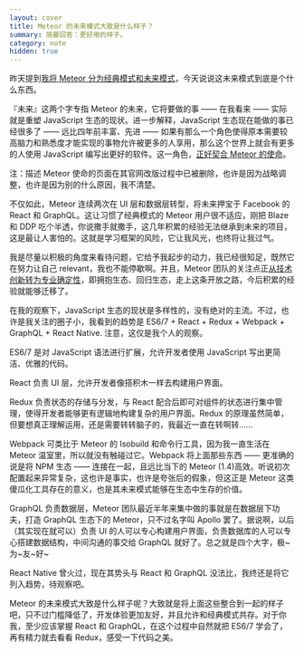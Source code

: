 ```yaml
---
layout: cover
title: Meteor 的未来模式大致是什么样子？
summary: 简要回答：更好用的样子。
category: note
hidden: true
---
```


昨天提到[我将 Meteor 分为经典模式和未来模式](/note/should-I-learn-meteor.html)，今天说说这未来模式到底是个什么东西。

『未来』这两个字专指 Meteor 的未来，它将要做的事 —— 在我看来 —— 实际就是重塑 JavaScript 生态的现状。进一步解释，JavaScript 生态现在能做的事已经很多了 —— 远比四年前丰富、先进 —— 如果有那么一个角色使得原本需要较高脑力和熟悉度才能实现的事物允许被更多的人享用，那么这个世界上就会有更多的人使用 JavaScript 编写出更好的软件。这一角色，[正好契合 Meteor 的使命](/note/the-meteor-mission.html)。

注：描述 Meteor 使命的页面在其官网改版过程中已被删除，也许是因为战略调整，也许是因为别的什么原因，我不清楚。

不仅如此，Meteor 连续两次在 UI 层和数据层转型，将未来押宝于 Facebook 的 React 和 GraphQL。这让习惯了经典模式的 Meteor 用户很不适应，刚把 Blaze 和 DDP 吃个半透，你说撒手就撒手，这几年积累的经验无法继承到未来的项目，这是最让人害怕的。这就是学习框架的风险，它让我风光，也终将让我过气。

我是尽量以积极的角度来看待问题，它给予我起步的动力，我已经很知足，既然它在努力让自己 relevant，我也不能停歇啊。并且，Meteor 团队的关注点正[从技术创新转为专业确定性](/note/meteor-open-road.html)，即拥抱生态、回归生态，走上这条开放之路，今后积累的经验就能够迁移了。

在我的观察下，JavaScript 生态的现状是多样性的，没有绝对的主流。不过，也许是我关注的圈子小，我看到的趋势是 ES6/7 + React + Redux + Webpack + GraphQL + React Native. 注意，这仅是我个人的观察。

ES6/7 是对 JavaScript 语法进行扩展，允许开发者使用 JavaScript 写出更简洁、优雅的代码。

React 负责 UI 层，允许开发者像搭积木一样去构建用户界面。

Redux 负责状态的存储与分发，与 React 配合后即可对组件的状态进行集中管理，使得开发者能够更有逻辑地构建复杂的用户界面。Redux 的原理虽然简单，但要想真正理解运用，还是需要转转脑子的，我最近一直在转啊转……

Webpack 可类比于 Meteor 的 Isobuild 和命令行工具，因为我一直生活在 Meteor 温室里，所以就没有触碰过它。Webpack 将上面那些东西 —— 更准确的说是将 NPM 生态 —— 连接在一起，且远比当下的 Meteor (1.4)高效。听说初次配置起来异常复杂，这也许是事实，也许是夸张后的假象，但这正是 Meteor 这类傻瓜化工具存在的意义，也是其未来模式能够在生态中生存的价值。

GraphQL 负责数据层，Meteor 团队最近半年来集中做的事就是在数据层下功夫，打造 GraphQL 生态下的 Meteor，只不过名字叫 Apollo 罢了。据说啊，以后（其实现在就可以）负责 UI 的人可以专心构建用户界面，负责数据库的人可以专心搭建数据结构，中间沟通的事交给 GraphQL 就好了。总之就是四个大字，极~为~友~好~

React Native 曾火过，现在其势头与 React 和 GraphQL 没法比，我终还是将它列入趋势，待观察吧。

Meteor 的未来模式大致是什么样子呢？大致就是将上面这些整合到一起的样子吧，只不过门槛降低了，开发体验更加友好，并且允许和经典模式共存。对于你我，至少应该掌握 React 和 GraphQL，在这个过程中自然就把 ES6/7 学会了，再有精力就去看看 Redux，感受一下代码之美。
